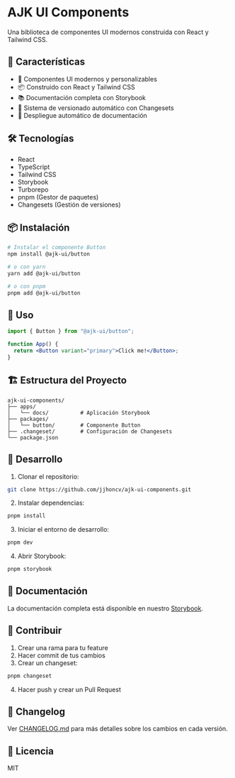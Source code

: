 # AJK UI Components

Una biblioteca de componentes UI modernos construida con React y Tailwind CSS.

## 🌟 Características

- 🎨 Componentes UI modernos y personalizables
- 📦 Construido con React y Tailwind CSS
- 📚 Documentación completa con Storybook
- 🔄 Sistema de versionado automático con Changesets
- 🚀 Despliegue automático de documentación

## 🛠️ Tecnologías

- React
- TypeScript
- Tailwind CSS
- Storybook
- Turborepo
- pnpm (Gestor de paquetes)
- Changesets (Gestión de versiones)

## 📦 Instalación

```bash
# Instalar el componente Button
npm install @ajk-ui/button

# o con yarn
yarn add @ajk-ui/button

# o con pnpm
pnpm add @ajk-ui/button
```

## 🚀 Uso

```jsx
import { Button } from "@ajk-ui/button";

function App() {
  return <Button variant="primary">Click me!</Button>;
}
```

## 🏗️ Estructura del Proyecto

```
ajk-ui-components/
├── apps/
│   └── docs/          # Aplicación Storybook
├── packages/
│   └── button/        # Componente Button
├── .changeset/        # Configuración de Changesets
└── package.json
```

## 🔧 Desarrollo

1. Clonar el repositorio:

```bash
git clone https://github.com/jjhoncv/ajk-ui-components.git
```

2. Instalar dependencias:

```bash
pnpm install
```

3. Iniciar el entorno de desarrollo:

```bash
pnpm dev
```

4. Abrir Storybook:

```bash
pnpm storybook
```

## 📖 Documentación

La documentación completa está disponible en nuestro [Storybook](https://jjhoncv.github.io/ajk-ui-components).

## 🤝 Contribuir

1. Crear una rama para tu feature
2. Hacer commit de tus cambios
3. Crear un changeset:

```bash
pnpm changeset
```

4. Hacer push y crear un Pull Request

## 📝 Changelog

Ver [CHANGELOG.md](CHANGELOG.md) para más detalles sobre los cambios en cada versión.

## 📄 Licencia

MIT
